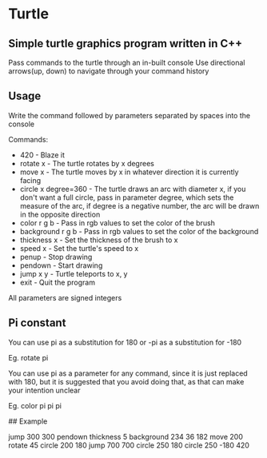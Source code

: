 # Turtle
Simple turtle graphics program written in C++
---
Pass commands to the turtle through an in-built console
Use directional arrows(up, down) to navigate through your command history

## Usage

Write the command followed by parameters separated by spaces into the console 

Commands: 

* 420 - Blaze it
* rotate x - The turtle rotates by x degrees
* move x - The turtle moves by x in whatever direction it is currently facing
* circle x degree=360 - The turtle draws an arc with diameter x, if you don't want a full circle, pass in parameter degree, which sets the measure of the arc, if degree is a negative number, the arc will be drawn in the opposite direction
* color r g b - Pass in rgb values to set the color of the brush
* background r g b - Pass in rgb values to set the color of the background
* thickness x - Set the thickness of the brush to x
* speed x - Set the turtle's speed to x
* penup - Stop drawing
* pendown - Start drawing
* jump x y - Turtle teleports to x, y
* exit - Quit the program

All parameters are signed integers

## Pi constant

You can use pi as a substitution for 180 or -pi as a substitution for -180

Eg. rotate pi

You can use pi as a parameter for any command, since it is just replaced with 180, but it is suggested that you avoid doing that, as that can make your intention unclear

Eg. color pi pi pi

## Example

jump 300 300
pendown
thickness 5
background 234 36 182
move 200
rotate 45
circle 200 180
jump 700 700
circle 250 180
circle 250 -180
420
